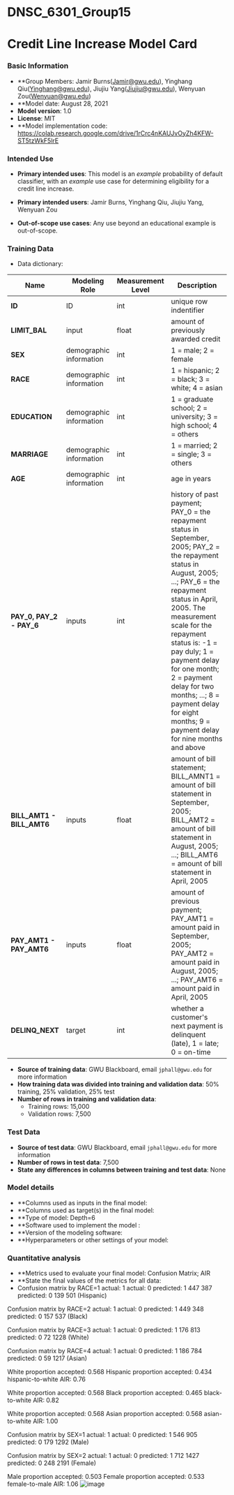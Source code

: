 # DNSC_6301_Group15
# Credit Line Increase Model Card

### Basic Information

* **Group Members: Jamir Burns(Jamir@gwu.edu), Yinghang Qiu(Yinghang@gwu.edu), Jiujiu Yang(Jiujiu@gwu.edu), Wenyuan Zou(Wenyuan@gwu.edu)
* **Model date: August 28, 2021
* **Model version**: 1.0
* **License**: MIT
* **Model implementation code:  https://colab.research.google.com/drive/1rCrc4nKAUJvOyZh4KFW-ST5tzWkF5lrE


### Intended Use
* **Primary intended uses**: This model is an *example* probability of default classifier, with an *example* use case for determining eligibility for a credit line increase.
* **Primary intended users**: Jamir Burns, Yinghang Qiu, Jiujiu Yang, Wenyuan Zou

* **Out-of-scope use cases**: Any use beyond an educational example is out-of-scope.

### Training Data

* Data dictionary: 

| Name | Modeling Role | Measurement Level| Description|
| ---- | ------------- | ---------------- | ---------- |
|**ID**| ID | int | unique row indentifier |
| **LIMIT_BAL** | input | float | amount of previously awarded credit |
| **SEX** | demographic information | int | 1 = male; 2 = female
| **RACE** | demographic information | int | 1 = hispanic; 2 = black; 3 = white; 4 = asian |
| **EDUCATION** | demographic information | int | 1 = graduate school; 2 = university; 3 = high school; 4 = others |
| **MARRIAGE** | demographic information | int | 1 = married; 2 = single; 3 = others |
| **AGE** | demographic information | int | age in years |
| **PAY_0, PAY_2 - PAY_6** | inputs | int | history of past payment; PAY_0 = the repayment status in September, 2005; PAY_2 = the repayment status in August, 2005; ...; PAY_6 = the repayment status in April, 2005. The measurement scale for the repayment status is: -1 = pay duly; 1 = payment delay for one month; 2 = payment delay for two months; ...; 8 = payment delay for eight months; 9 = payment delay for nine months and above |
| **BILL_AMT1 - BILL_AMT6** | inputs | float | amount of bill statement; BILL_AMNT1 = amount of bill statement in September, 2005; BILL_AMT2 = amount of bill statement in August, 2005; ...; BILL_AMT6 = amount of bill statement in April, 2005 |
| **PAY_AMT1 - PAY_AMT6** | inputs | float | amount of previous payment; PAY_AMT1 = amount paid in September, 2005; PAY_AMT2 = amount paid in August, 2005; ...; PAY_AMT6 = amount paid in April, 2005 |
| **DELINQ_NEXT**| target | int | whether a customer's next payment is delinquent (late), 1 = late; 0 = on-time |

* **Source of training data**: GWU Blackboard, email `jphall@gwu.edu` for more information
* **How training data was divided into training and validation data**: 50% training, 25% validation, 25% test
* **Number of rows in training and validation data**:
  * Training rows: 15,000
  * Validation rows: 7,500

### Test Data
* **Source of test data**: GWU Blackboard, email `jphall@gwu.edu` for more information
* **Number of rows in test data**: 7,500
* **State any differences in columns between training and test data**: None

### Model details
* **Columns used as inputs in the final model: 
* **Columns used as target(s) in the final model:
* **Type of model: Depth=6
* **Software used to implement the model :
* **Version of the modeling software:
* **Hyperparameters or other settings of your model:

### Quantitative analysis
* **Metrics used to evaluate your final model: Confusion Matrix; AIR
* **State the final values of the metrics for all data:
* Confusion matrix by RACE=1
             actual: 1 actual: 0
predicted: 1       447       387
predicted: 0       139       501
(Hispanic)

Confusion matrix by RACE=2
             actual: 1 actual: 0
predicted: 1       449       348
predicted: 0       157       537
(Black)

Confusion matrix by RACE=3
             actual: 1 actual: 0
predicted: 1       176       813
predicted: 0        72      1228
(White)

Confusion matrix by RACE=4
             actual: 1 actual: 0
predicted: 1       186       784
predicted: 0        59      1217
(Asian)

White proportion accepted: 0.568
Hispanic proportion accepted: 0.434
hispanic-to-white AIR: 0.76

White proportion accepted: 0.568
Black proportion accepted: 0.465
black-to-white AIR: 0.82

White proportion accepted: 0.568
Asian proportion accepted: 0.568
asian-to-white AIR: 1.00

Confusion matrix by SEX=1
             actual: 1 actual: 0
predicted: 1       546       905
predicted: 0       179      1292
(Male)

Confusion matrix by SEX=2
             actual: 1 actual: 0
predicted: 1       712      1427
predicted: 0       248      2191
(Female)

Male proportion accepted: 0.503
Female proportion accepted: 0.533
female-to-male AIR: 1.06
![image](https://user-images.githubusercontent.com/89756854/131276170-b156488a-918a-4a2d-8b7e-918fe31e7680.png)

